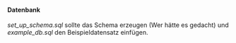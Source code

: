#### Datenbank
*set_up_schema.sql* sollte das Schema erzeugen (Wer hätte es gedacht) und *example_db.sql* den Beispieldatensatz einfügen.
